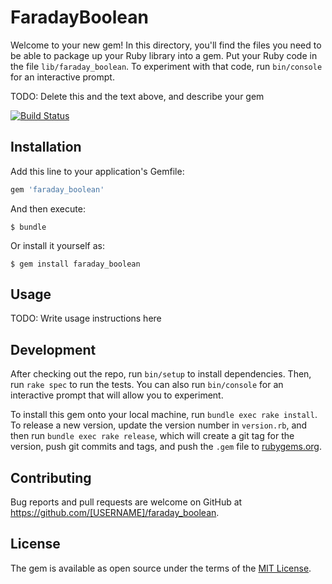 # FaradayBoolean

Welcome to your new gem! In this directory, you'll find the files you need to be able to package up your Ruby library into a gem. Put your Ruby code in the file `lib/faraday_boolean`. To experiment with that code, run `bin/console` for an interactive prompt.

TODO: Delete this and the text above, and describe your gem

[![Build Status](https://travis-ci.org/sue445/faraday_boolean.svg?branch=master)](https://travis-ci.org/sue445/faraday_boolean)

## Installation

Add this line to your application's Gemfile:

```ruby
gem 'faraday_boolean'
```

And then execute:

    $ bundle

Or install it yourself as:

    $ gem install faraday_boolean

## Usage

TODO: Write usage instructions here

## Development

After checking out the repo, run `bin/setup` to install dependencies. Then, run `rake spec` to run the tests. You can also run `bin/console` for an interactive prompt that will allow you to experiment.

To install this gem onto your local machine, run `bundle exec rake install`. To release a new version, update the version number in `version.rb`, and then run `bundle exec rake release`, which will create a git tag for the version, push git commits and tags, and push the `.gem` file to [rubygems.org](https://rubygems.org).

## Contributing

Bug reports and pull requests are welcome on GitHub at https://github.com/[USERNAME]/faraday_boolean.


## License

The gem is available as open source under the terms of the [MIT License](http://opensource.org/licenses/MIT).

